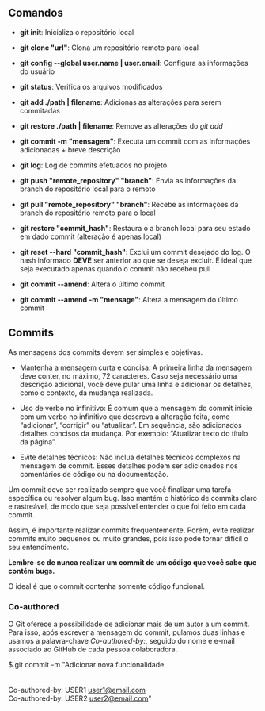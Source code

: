 ## Comandos

- **git init**: Inicializa o repositório local

- **git clone "url"**: Clona um repositório remoto para local

- **git config --global user.name | user.email**: Configura as informações do usuário

- **git status**: Verifica os arquivos modificados

- **git add ./path | filename**: Adicionas as alterações para serem commitadas

- **git restore ./path | filename**: Remove as alterações do *git add*

- **git commit -m "mensagem"**: Executa um commit com as informações adicionadas + breve descrição


- **git log**: Log de commits efetuados no projeto

- **git push "remote_repository" "branch"**: Envia as informações da branch do repositório local para o remoto

- **git pull "remote_repository" "branch"**: Recebe as informações da branch do repositório remoto para o local

- **git restore "commit_hash"**: Restaura o a branch local para seu estado em dado commit (alteração é apenas local)

- **git reset --hard "commit_hash"**: Exclui um commit desejado do log. O hash informado **DEVE** ser anterior ao que se deseja excluir. É ideal que seja executado apenas quando o commit não recebeu pull

- **git commit --amend**: Altera o último commit

- **git commit --amend -m "mensage"**: Altera a mensagem do último commit

## Commits
As mensagens dos commits devem ser simples e objetivas. 

- Mantenha a mensagem curta e concisa: 
A primeira linha da mensagem deve conter, no máximo, 72 caracteres. 
Caso seja necessário uma descrição adicional, você deve pular uma linha e adicionar os detalhes, como o contexto, da mudança realizada.

- Uso de verbo no infinitivo:
É comum que a mensagem do commit inicie com um verbo no infinitivo que descreva a alteração feita, como “adicionar”, “corrigir” ou “atualizar”. 
Em sequência, são adicionados detalhes concisos da mudança. Por exemplo: “Atualizar texto do título da página”.

- Evite detalhes técnicos: 
Não inclua detalhes técnicos complexos na mensagem de commit. 
Esses detalhes podem ser adicionados nos comentários de código ou na documentação.

Um commit deve ser realizado sempre que você finalizar uma tarefa específica ou resolver algum bug. 
Isso mantém o histórico de commits claro e rastreável, de modo que seja possível entender o que foi feito em cada commit.

Assim, é importante realizar commits frequentemente. 
Porém, evite realizar commits muito pequenos ou muito grandes, pois isso pode tornar difícil o seu entendimento.

**Lembre-se de nunca realizar um commit de um código que você sabe que contém bugs.**

O ideal é que o commit contenha somente código funcional.


### Co-authored
O Git oferece a possibilidade de adicionar mais de um autor a um commit. 
Para isso, após escrever a mensagem do commit, pulamos duas linhas e usamos a palavra-chave *Co-authored-by:*,
seguido do nome e e-mail associado ao GitHub de cada pessoa colaboradora.

$ git commit -m "Adicionar nova funcionalidade.<br><br><br>
Co-authored-by: USER1 <user1@email.com><br>
Co-authored-by: USER2 <user2@email.com>"
